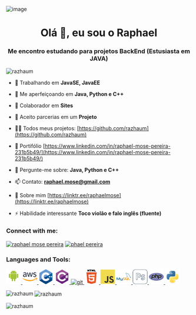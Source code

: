 ![image](https://img.freepik.com/fotos-gratis/conceito-de-fundo-de-programacao_23-2150170124.jpg?t=st=1717244744~exp=1717248344~hmac=87827c2833f6215aca59db510a5706201407fdedad320f10d95aec0f67e44854&w=1380)

	
<h1 align="center">Olá 👋, eu sou o Raphael</h1>
<h3 align="center">Me encontro estudando para projetos BackEnd (Estusiasta em JAVA)</h3>

<p align="left"> <img src="https://komarev.com/ghpvc/?username=razhaum&label=Profile%20views&color=0e75b6&style=flat" alt="razhaum" /> </p>

- 🔭 Trabalhando em **JavaSE, JavaEE**

- 🌱 Me aperfeiçoando em **Java, Python e C++**

- 👯 Colaborador em **Sites**

- 🤝 Aceito parcerias em um **Projeto**

- 👨‍💻 Todos meus projetos: [https://github.com/razhaum](https://github.com/razhaum)

- 📝 Portifólio [https://www.linkedin.com/in/raphael-mose-pereira-231b5b49/](https://www.linkedin.com/in/raphael-mose-pereira-231b5b49/)

- 💬 Pergunte-me sobre: **Java, Python e C++**

- 📫 Contato: **raphael.mose@gmail.com**

- 📄 Sobre mim [https://linktr.ee/raphaelmose](https://linktr.ee/raphaelmose)

- ⚡ Habilidade interessante **Toco violão e falo inglês (fluente)**

<h3 align="left">Connect with me:</h3>
<p align="left">
<a href="https://linkedin.com/in/raphael mose pereira" target="blank"><img align="center" src="https://raw.githubusercontent.com/rahuldkjain/github-profile-readme-generator/master/src/images/icons/Social/linked-in-alt.svg" alt="raphael mose pereira" height="30" width="40" /></a>
<a href="https://instagram.com/phael pereira" target="blank"><img align="center" src="https://raw.githubusercontent.com/rahuldkjain/github-profile-readme-generator/master/src/images/icons/Social/instagram.svg" alt="phael pereira" height="30" width="40" /></a>
</p>

<h3 align="left">Languages and Tools:</h3>
<p align="left"> <a href="https://developer.android.com" target="_blank" rel="noreferrer"> <img src="https://raw.githubusercontent.com/devicons/devicon/master/icons/android/android-original-wordmark.svg" alt="android" width="40" height="40"/> </a> <a href="https://aws.amazon.com" target="_blank" rel="noreferrer"> <img src="https://raw.githubusercontent.com/devicons/devicon/master/icons/amazonwebservices/amazonwebservices-original-wordmark.svg" alt="aws" width="40" height="40"/> </a> <a href="https://www.w3schools.com/cpp/" target="_blank" rel="noreferrer"> <img src="https://raw.githubusercontent.com/devicons/devicon/master/icons/cplusplus/cplusplus-original.svg" alt="cplusplus" width="40" height="40"/> </a> <a href="https://www.w3schools.com/cs/" target="_blank" rel="noreferrer"> <img src="https://raw.githubusercontent.com/devicons/devicon/master/icons/csharp/csharp-original.svg" alt="csharp" width="40" height="40"/> </a> <a href="https://git-scm.com/" target="_blank" rel="noreferrer"> <img src="https://www.vectorlogo.zone/logos/git-scm/git-scm-icon.svg" alt="git" width="40" height="40"/> </a> <a href="https://www.w3.org/html/" target="_blank" rel="noreferrer"> <img src="https://raw.githubusercontent.com/devicons/devicon/master/icons/html5/html5-original-wordmark.svg" alt="html5" width="40" height="40"/> </a> <a href="https://developer.mozilla.org/en-US/docs/Web/JavaScript" target="_blank" rel="noreferrer"> <img src="https://raw.githubusercontent.com/devicons/devicon/master/icons/javascript/javascript-original.svg" alt="javascript" width="40" height="40"/> </a> <a href="https://www.mysql.com/" target="_blank" rel="noreferrer"> <img src="https://raw.githubusercontent.com/devicons/devicon/master/icons/mysql/mysql-original-wordmark.svg" alt="mysql" width="40" height="40"/> </a> <a href="https://www.photoshop.com/en" target="_blank" rel="noreferrer"> <img src="https://raw.githubusercontent.com/devicons/devicon/master/icons/photoshop/photoshop-line.svg" alt="photoshop" width="40" height="40"/> </a> <a href="https://www.php.net" target="_blank" rel="noreferrer"> <img src="https://raw.githubusercontent.com/devicons/devicon/master/icons/php/php-original.svg" alt="php" width="40" height="40"/> </a> <a href="https://www.python.org" target="_blank" rel="noreferrer"> <img src="https://raw.githubusercontent.com/devicons/devicon/master/icons/python/python-original.svg" alt="python" width="40" height="40"/> </a> </p>

<p><img align="left" src="https://github-readme-stats.vercel.app/api/top-langs?username=razhaum&show_icons=true&theme=dark&locale=en&layout=compact" alt="razhaum" /></p>

<p>&nbsp;<img align="center" src="https://github-readme-stats.vercel.app/api?username=razhaum&show_icons=true&theme=dark&locale=en" alt="razhaum" /></p>

<p><img align="center" src="https://github-readme-streak-stats.herokuapp.com/?user=razhaum&theme=dark" alt="razhaum" /></p>
